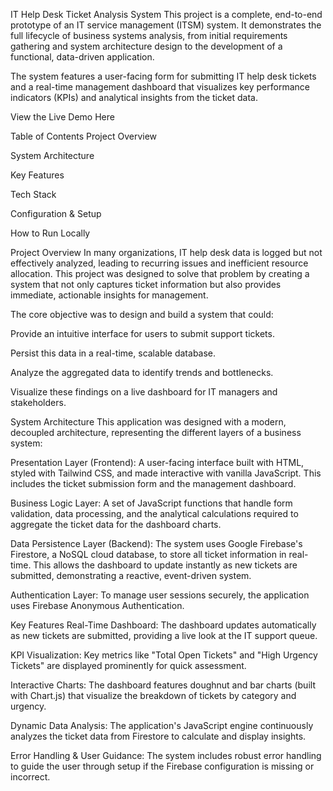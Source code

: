 IT Help Desk Ticket Analysis System
This project is a complete, end-to-end prototype of an IT service management (ITSM) system. It demonstrates the full lifecycle of business systems analysis, from initial requirements gathering and system architecture design to the development of a functional, data-driven application.

The system features a user-facing form for submitting IT help desk tickets and a real-time management dashboard that visualizes key performance indicators (KPIs) and analytical insights from the ticket data.

View the Live Demo Here

Table of Contents
Project Overview

System Architecture

Key Features

Tech Stack

Configuration & Setup

How to Run Locally

Project Overview
In many organizations, IT help desk data is logged but not effectively analyzed, leading to recurring issues and inefficient resource allocation. This project was designed to solve that problem by creating a system that not only captures ticket information but also provides immediate, actionable insights for management.

The core objective was to design and build a system that could:

Provide an intuitive interface for users to submit support tickets.

Persist this data in a real-time, scalable database.

Analyze the aggregated data to identify trends and bottlenecks.

Visualize these findings on a live dashboard for IT managers and stakeholders.

System Architecture
This application was designed with a modern, decoupled architecture, representing the different layers of a business system:

Presentation Layer (Frontend): A user-facing interface built with HTML, styled with Tailwind CSS, and made interactive with vanilla JavaScript. This includes the ticket submission form and the management dashboard.

Business Logic Layer: A set of JavaScript functions that handle form validation, data processing, and the analytical calculations required to aggregate the ticket data for the dashboard charts.

Data Persistence Layer (Backend): The system uses Google Firebase's Firestore, a NoSQL cloud database, to store all ticket information in real-time. This allows the dashboard to update instantly as new tickets are submitted, demonstrating a reactive, event-driven system.

Authentication Layer: To manage user sessions securely, the application uses Firebase Anonymous Authentication.

Key Features
Real-Time Dashboard: The dashboard updates automatically as new tickets are submitted, providing a live look at the IT support queue.

KPI Visualization: Key metrics like "Total Open Tickets" and "High Urgency Tickets" are displayed prominently for quick assessment.

Interactive Charts: The dashboard features doughnut and bar charts (built with Chart.js) that visualize the breakdown of tickets by category and urgency.

Dynamic Data Analysis: The application's JavaScript engine continuously analyzes the ticket data from Firestore to calculate and display insights.

Error Handling & User Guidance: The system includes robust error handling to guide the user through setup if the Firebase configuration is missing or incorrect.
